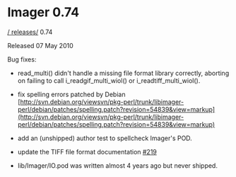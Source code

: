 # Imager 0.74

[ / ](..) [releases/](./) 0.74

Released 07 May 2010

Bug fixes:

 - read_multi() didn't handle a missing file format library correctly, aborting on failing to call i_readgif_multi_wiol() or i_readtiff_multi_wiol().

 - fix spelling errors patched by Debian [http://svn.debian.org/viewsvn/pkg-perl/trunk/libimager-perl/debian/patches/spelling.patch?revision=54839&view=markup](http://svn.debian.org/viewsvn/pkg-perl/trunk/libimager-perl/debian/patches/spelling.patch?revision=54839&view=markup)

 - add an (unshipped) author test to spellcheck Imager's POD.

 - update the TIFF file format documentation [#219](https://github.com/tonycoz/imager/issues/219)

 - lib/Imager/IO.pod was written almost 4 years ago but never shipped.